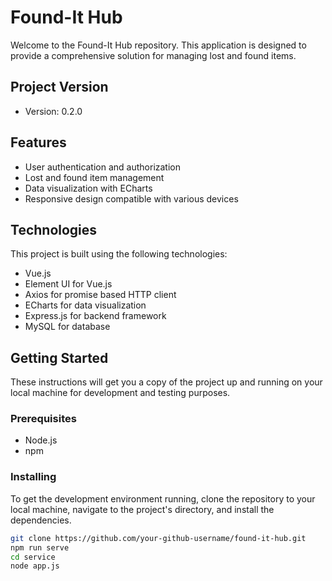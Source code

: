 # Found-It Hub

Welcome to the Found-It Hub repository. This application is designed to provide a comprehensive solution for managing lost and found items.

## Project Version
- Version: 0.2.0

## Features

- User authentication and authorization
- Lost and found item management
- Data visualization with ECharts
- Responsive design compatible with various devices

## Technologies

This project is built using the following technologies:

- Vue.js
- Element UI for Vue.js
- Axios for promise based HTTP client
- ECharts for data visualization
- Express.js for backend framework
- MySQL for database

## Getting Started

These instructions will get you a copy of the project up and running on your local machine for development and testing purposes.

### Prerequisites

- Node.js
- npm

### Installing

To get the development environment running, clone the repository to your local machine, navigate to the project's directory, and install the dependencies.

```bash
git clone https://github.com/your-github-username/found-it-hub.git
npm run serve
cd service
node app.js
